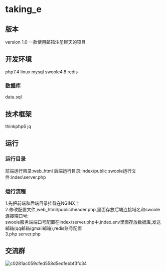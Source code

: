 # taking_e
## 版本
version 1.0
一款使用邮箱注册聊天的项目
## 开发环境
php7.4 linux mysql swoole4.8 redis
### 数据库
data.sql
## 技术框架
thinkphp6 jq
## 运行
### 运行目录
前端运行目录:web_html
后端运行目录:index\public
swoole运行文件:index\server.php
### 运行流程
1.先把前端和后端目录挂载在NGINX上  
2.修改配置文件,web_html\public\header.php,里面存放后端连接域名和swoole连接端口号;  
swoole服务端端口号配置在index\server.php中,index\.env里面存放数据库,发送邮箱(qq邮箱/gmail邮箱),redis账号配置  
3.php server.php
## 交流群
![c0281ac059cfed558d5edfebbf3fc34](https://user-images.githubusercontent.com/37102067/205300941-216b5ac3-cea3-489d-a631-d9c345df7341.jpg)
